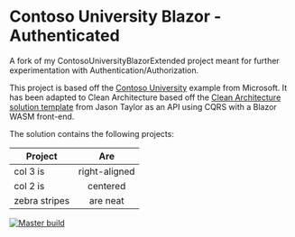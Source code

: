 # Contoso University Blazor - Authenticated
A fork of my ContosoUniversityBlazorExtended project meant for further experimentation with Authentication/Authorization.

This project is based off the [Contoso University](https://learn.microsoft.com/en-us/aspnet/core/data/ef-mvc/intro?view=aspnetcore-8.0) example from Microsoft.
It has been adapted to Clean Architecture based off the [Clean Architecture solution template](https://github.com/jasontaylordev/CleanArchitecture) from Jason Taylor as an API using CQRS with a Blazor WASM front-end.

The solution contains the following projects:

| Project        | Are           |
| ------------- |:-------------:| 
| col 3 is      | right-aligned | 
| col 2 is      | centered      | 
| zebra stripes | are neat      | 

[![Master build](https://github.com/nealrobben/ContosoUniversityBlazorAuthenticated/actions/workflows/Master%20build.yml/badge.svg)](https://github.com/nealrobben/ContosoUniversityBlazorAuthenticated/actions/workflows/Master%20build.yml)



